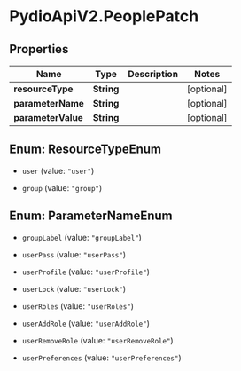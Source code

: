 # PydioApiV2.PeoplePatch

## Properties
Name | Type | Description | Notes
------------ | ------------- | ------------- | -------------
**resourceType** | **String** |  | [optional] 
**parameterName** | **String** |  | [optional] 
**parameterValue** | **String** |  | [optional] 


<a name="ResourceTypeEnum"></a>
## Enum: ResourceTypeEnum


* `user` (value: `"user"`)

* `group` (value: `"group"`)




<a name="ParameterNameEnum"></a>
## Enum: ParameterNameEnum


* `groupLabel` (value: `"groupLabel"`)

* `userPass` (value: `"userPass"`)

* `userProfile` (value: `"userProfile"`)

* `userLock` (value: `"userLock"`)

* `userRoles` (value: `"userRoles"`)

* `userAddRole` (value: `"userAddRole"`)

* `userRemoveRole` (value: `"userRemoveRole"`)

* `userPreferences` (value: `"userPreferences"`)




